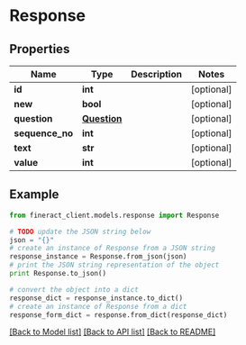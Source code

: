 # Response


## Properties

Name | Type | Description | Notes
------------ | ------------- | ------------- | -------------
**id** | **int** |  | [optional] 
**new** | **bool** |  | [optional] 
**question** | [**Question**](Question.md) |  | [optional] 
**sequence_no** | **int** |  | [optional] 
**text** | **str** |  | [optional] 
**value** | **int** |  | [optional] 

## Example

```python
from fineract_client.models.response import Response

# TODO update the JSON string below
json = "{}"
# create an instance of Response from a JSON string
response_instance = Response.from_json(json)
# print the JSON string representation of the object
print Response.to_json()

# convert the object into a dict
response_dict = response_instance.to_dict()
# create an instance of Response from a dict
response_form_dict = response.from_dict(response_dict)
```
[[Back to Model list]](../README.md#documentation-for-models) [[Back to API list]](../README.md#documentation-for-api-endpoints) [[Back to README]](../README.md)


